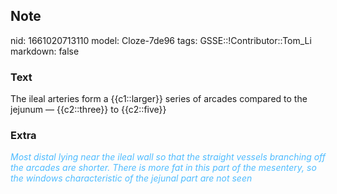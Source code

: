 ## Note
nid: 1661020713110
model: Cloze-7de96
tags: GSSE::!Contributor::Tom_Li
markdown: false

### Text
<div>
  The ileal arteries form a {{c1::larger}} series of arcades
  compared to the jejunum — {{c2::three}} to {{c2::five}}
</div>

### Extra
<div>
  <i><font color="#4FBCFF">Most distal lying near the ileal wall so
  that the straight vessels branching off the arcades are shorter.
  There is more fat in this part of the mesentery, so the windows
  characteristic of the jejunal part are not seen</font></i>
</div>

